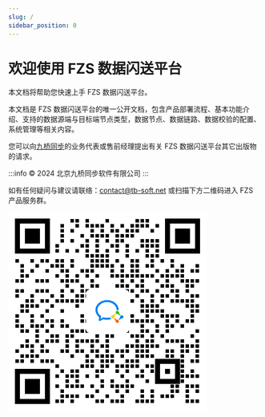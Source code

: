 ```yaml
---
slug: /
sidebar_position: 0
---
```


# 欢迎使用 FZS 数据闪送平台

本文档将帮助您快速上手 FZS 数据闪送平台。

本文档是 FZS 数据闪送平台的唯一公开文档，包含产品部署流程、基本功能介绍、支持的数据源端与目标端节点类型，数据节点、数据链路、数据校验的配置、系统管理等相关内容。

您可以向[九桥同步](https://tb-soft.net/)的业务代表或售前经理提出有关 FZS 数据闪送平台其它出版物的请求。

:::info
© 2024 北京九桥同步软件有限公司
:::

如有任何疑问与建议请联络：contact@tb-soft.net 或扫描下方二维码进入 FZS 产品服务群。

![qrcode](/img/fzs-customer-service-qrcode.png)
